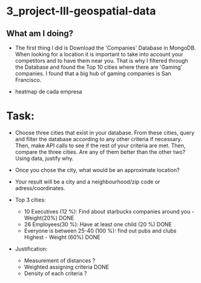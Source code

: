 # 3_project-III-geospatial-data
## What am I doing?
- The first thing I did is Download the 'Companies' Database in MongoDB. When looking for a location it is important to take into account your competitors and to have them near you. That is why I filtered through the Database and found the Top 10 cities where there are 'Gaming' companies. I found that a big hub of gaming companies is San Francisco. 

- heatmap de cada empresa

# Task: 
- Choose three cities that exist in your database. From these cities, query and filter the database according to any other criteria if necessary. Then, make API calls to see if the rest of your criteria are met. Then, compare the three cities. Are any of them better than the other two? Using data, justify why.

- Once you chose the city, what would be an approximate location?

- Your result will be a city and a neighbourhood/zip code or adress/coordinates.

- Top 3 cities:
  - 10 Executives (12 %): Find about starbucks companies around you - Weight(20%) DONE
  - 26 Employees(30 %): Have at least one child (20 %) DONE
  - Everyone is between 25-40 (100 %): find out pubs and clubs Highest - Weight (60%) DONE
- Justification:
  - Measurement of distances ?
  - Weighted assigning criteria DONE
  - Density of each criteria ?
